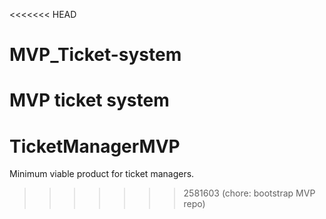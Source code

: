<<<<<<< HEAD
# MVP_Ticket-system
MVP ticket system
=======
# TicketManagerMVP

Minimum viable product for ticket managers.
>>>>>>> 2581603 (chore: bootstrap MVP repo)
